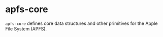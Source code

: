 # apfs-core

`apfs-core` defines core data structures and other primitives for the
Apple File System (APFS).
